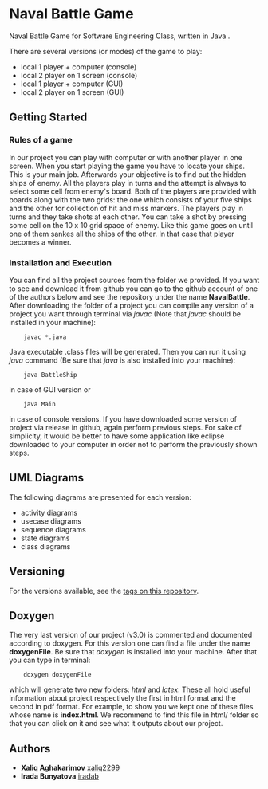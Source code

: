 # Naval Battle Game

Naval Battle Game for Software Engineering Class, written in Java .

There are several versions (or modes) of the game to play:
-  local 1 player + computer   (console)
-  local 2 player on 1 screen  (console)
-  local 1 player + computer   (GUI)
-  local 2 player on 1 screen  (GUI)

## Getting Started

### Rules of a game
In our project you can play with computer or with another player in one screen. When you start playing the game you have to locate your ships. This is your main job. Afterwards your objective is to find out the hidden ships of enemy. All the players play in turns and the attempt is always to select some cell from enemy's board. Both of the players are provided with boards along with the two grids: the one which consists of your five ships and the other for collection of hit and miss markers.
The players play in turns and they take shots at each other. You can take a shot by pressing some cell on the 10 x 10 grid space of enemy. Like this game goes on until one of them sankes all the ships of the other. In that case that player becomes a winner.

### Installation and Execution
You can find all the project sources from the folder we provided. If you want to see and download it from github you can go to the github account of one of the authors below and see the repository under the name __NavalBattle__.
After downloading the folder of a project you can compile any version of a project you want through terminal via *javac* (Note that *javac* should be installed in your machine):
```
	javac *.java
```
Java executable .class files will be generated. Then you can run it using *java* command (Be sure that *java* is also installed into your machine):
```
	java BattleShip
```
in case of GUI version or
```
	java Main
```
in case of console versions.
If you have downloaded some version of project via release in github, again perform previous steps.
For sake of simplicity, it would be better to have some application like eclipse downloaded to your computer in order not to perform the previously shown steps.

## UML Diagrams

The following diagrams are presented for each version:

-  activity diagrams
-  usecase diagrams
-  sequence diagrams
-  state diagrams
-  class diagrams

## Versioning

For the versions available, see the [tags on this repository](https://github.com/Holmes-sh/NavalBattle/releases). 

## Doxygen

The very last version of our project (v3.0) is commented and documented according to doxygen. For this version one can find a file under the name **doxygenFile**. Be sure that *doxygen* is installed into your machine. After that you can type in terminal:
```
	doxygen doxygenFile
```
which will generate two new folders: _html_ and _latex_. These all hold useful information about project respectively the first in html format and the second in pdf format. For example, to show you we kept one of these files whose name is **index.html**. We recommend to find this file in html/ folder so that you can click on it and see what it outputs about our project.

## Authors
* **Xaliq Aghakarimov**  [xaliq2299](https://github.com/xaliq2299)
* **Irada Bunyatova**    [iradab](https://github.com/iradab)
